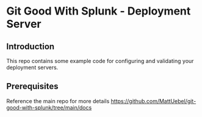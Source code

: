 # Git Good With Splunk - Deployment Server

## Introduction

This repo contains some example code for configuring and validating your deployment servers.

## Prerequisites

Reference the main repo for more details https://github.com/MattUebel/git-good-with-splunk/tree/main/docs

